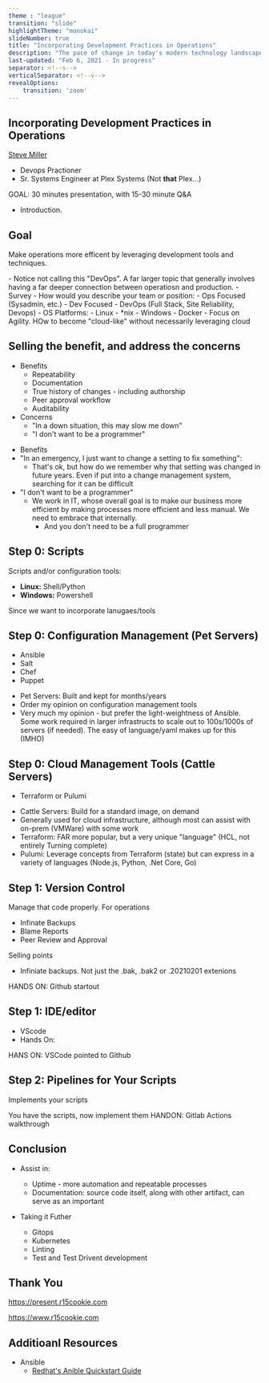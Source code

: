 ```yaml
---
theme : "league"
transition: "slide"
highlightTheme: "monokai"
slideNumber: true
title: "Incorporating Development Practices in Operations"
description: "The pace of change in today's modern technology landscape can make meeting business expectations difficult.   Various tools and processes will be presented to help increase the ability for operations to meet those expectations while also maintaining availability and compliance targets."
last-updated: "Feb 6, 2021 - In progress"
separator: <!--s-->
verticalSeparator: <!--v-->
revealOptions:
    transition: 'zoom'
---
```


## Incorporating Development Practices in Operations

 [Steve Miller](https://www.r15cookie.com) 

- Devops Practioner
- Sr. Systems Engineer at Plex Systems (Not **that** Plex...)

<aside class="notes">

GOAL: 30 minutes presentation, with 15-30 minute Q&A

- Introduction.

</aside>

<!--s-->

## Goal

Make operations more efficent by leveraging development tools and techniques.

<aside class="notes">
  - Notice not calling this "DevOps".  A far larger topic that generally involves having a far deeper connection between operatiosn and production.
  - Survey
    - How would you describe your team or position:
      - Ops Focused (Sysadmin, etc.)
      - Dev Focused
      - DevOps (Full Stack, Site Reliability, Devops)
    - OS Platforms:
      - Linux
      - *nix
      - Windows
      - Docker
  - Focus on Agility.  HOw to become "cloud-like" without necessarily leveraging cloud

</aside>

<!--s-->

## Selling the benefit, and address the concerns

- Benefits
  - Repeatability
  - Documentation
  - True history of changes - including authorship
  - Peer approval workflow
  - Auditability
- Concerns
  - "In a down situation, this may slow me down"
  - "I don't want to be a programmer"

<aside class="notes">

- Benefits
- "In an emergency, I just want to change a setting to fix something": 
  - That's ok, but how do we remember why that setting was changed in future years.   Even if put into a change management system, searching for it can be difficult
- "I don't want to be a programmer"
  - We work in IT, whose overall goal is to make our business more efficient by making processes more efficient and less manual.   We need to embrace that internally. 
    - And you don't need to be a full programmer

</aside>

<!--s-->


## Step 0: Scripts

Scripts and/or configuration tools:

- **Linux:** Shell/Python
- **Windows:** Powershell


<aside class="notes">

Since we want to incorporate lanugaes/tools

</aside>

<!--v-->

## Step 0: Configuration Management (Pet Servers)

- Ansible
- Salt
- Chef
- Puppet

<aside class="notes">

- Pet Servers: Built and kept for months/years
- Order my opinion on configuration management tools
- Very much my opinion - but prefer the light-weightness of Ansible.  Some work required in larger infrastructs to scale out to 100s/1000s of servers (if needed).  The easy of language/yaml makes up for this (IMHO)

</aside>

<!--v-->

## Step 0: Cloud Management Tools (Cattle Servers)

- Terraform or Pulumi


<aside class="notes">

- Cattle Servers: Build for a standard image, on demand
- Generally used for cloud infrastructure, although most can assist with on-prem (VMWare) with some work
- Terraform: FAR more popular, but a very unique "language" (HCL, not entirely Turning complete)
- Pulumi: Leverage concepts from Terraform (state) but can express in a variety of languages (Node.js, Python, .Net Core, Go)

</aside>

<!--s-->

## Step 1: Version Control

Manage that code properly.  For operations

- Infinate Backups
- Blame Reports
- Peer Review and Approval

<aside class="notes">

Selling points

- Infiniate backups.  Not just the .bak, .bak2 or .20210201 extenions


HANDS ON: Github startout

</aside>

<!--v-->

## Step 1: IDE/editor

- VScode
- Hands On: 

<!--s-->

<aside class="notes">

HANS ON: VSCode pointed to Github

</aside>

<!--s-->

## Step 2: Pipelines for Your Scripts

Implements your scripts

<aside class="notes">

You have the scripts, now implement them
HANDON: Gitlab Actions walkthrough

</aside>



<!--s-->
## Conclusion

- Assist in:
  - Uptime - more automation and repeatable processes
  - Documentation: source code itself, along with other artifact, can serve as an important 

- Taking it Futher 
  - Gitops
  - Kubernetes
  - Linting
  - Test and Test Drivent development

<aside class="notes">

</aside>

<!--s-->

## Thank You

<https://present.r15cookie.com>

<https://www.r15cookie.com>

<!--v-->

## Additioanl Resources

- Ansible
  - [Redhat's Anible Quickstart Guide](https://www.redhat.com/sysadmin/ansible-quick-start)